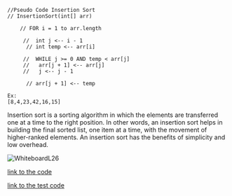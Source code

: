 ```
//Pseudo Code Insertion Sort
// InsertionSort(int[] arr)

    // FOR i = 1 to arr.length

     //  int j <-- i - 1
      // int temp <-- arr[i]

     //  WHILE j >= 0 AND temp < arr[j]
     //   arr[j + 1] <-- arr[j]
     //   j <-- j - 1

      // arr[j + 1] <-- temp
```
```
Ex:
[8,4,23,42,16,15]
```
Insertion sort is a sorting algorithm in which the elements are transferred one at
a time to the right position. In other words, an insertion sort helps in building 
the final sorted list, one item at a time, with the movement 
of higher-ranked elements. An insertion sort has the benefits of simplicity 
and low overhead.

![WhiteboardL26](https://user-images.githubusercontent.com/97823170/165342869-da1815fb-3363-4381-9634-0c8fd2d44c2b.png)



[link to the code](blogsMD/app/src/main/java/blogsMD/labe26/codeL26.java)


[link to the test code](blogsMD/app/src/test/java/blogsMD/AppTest.java)
